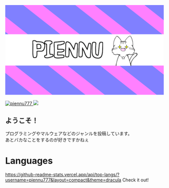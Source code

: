 ![Open Source at piennu777](https://github.com/piennu777/piennu777/blob/main/bana.png)

[ ![piennu777](https://komarev.com/ghpvc/?username=piennu777)
](https://github.com/piennu777/piennu777/)
[![](https://img.shields.io/github/followers/piennu777?label=follow&logo=github&style=flat)
](https://github.com/piennu777)

## ようこそ！
プログラミングやマルウェアなどのジャンルを投稿しています。
<br>
あとバカなことをするのが好きですかねぇ

# Languages
https://github-readme-stats.vercel.app/api/top-langs/?username=piennu777&layout=compact&theme=dracula
Check it out!

